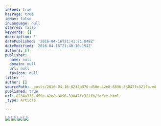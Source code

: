 ```yaml
---
inFeed: true
hasPage: true
inNav: false
inLanguage: null
starred: false
keywords: []
description: ''
datePublished: '2016-04-16T21:41:21.848Z'
dateModified: '2016-04-16T21:40:10.194Z'
authors: []
publisher:
  name: null
  domain: null
  url: null
  favicon: null
title: ''
author: []
sourcePath: _posts/2016-04-16-8234a376-d50e-42e8-8896-33047fc321fb.md
published: true
url: 8234a376-d50e-42e8-8896-33047fc321fb/index.html
_type: Article

---
```

![](https://the-grid-user-content.s3-us-west-2.amazonaws.com/f641ea32-a1cb-43c5-a8b1-e16ecd5cc4e8.jpg)
![](https://the-grid-user-content.s3-us-west-2.amazonaws.com/619b022c-1b29-4598-bec7-62ce9dbacd67.jpg)
![](https://the-grid-user-content.s3-us-west-2.amazonaws.com/69e29c17-6dd2-49c2-b8b8-f67d5f267bf8.jpg)
![](https://the-grid-user-content.s3-us-west-2.amazonaws.com/97b596ab-f8ad-497a-b9bd-c6cb8c83c5ba.jpg)